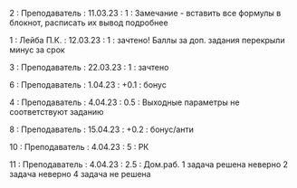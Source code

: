 2 : Преподаватель : 11.03.23 : 1 : Замечание - вставить все формулы в блокнот, расписать их вывод подробнее

1 : Лейба П.К. : 12.03.23 : 1 : зачтено! Баллы за доп. задания перекрыли минус за срок

3 : Преподаватель : 22.03.23 : 1 : зачтено

6 : Преподаватель : 1.04.23 : +0.1 : бонус

4 : Преподаватель : 4.04.23 : 0.5 : Выходные параметры не соответствуют заданию

8 : Преподаватель : 15.04.23 : +0.2 : бонус/анти

10 : Преподаватель : 4.04.23 : 5 : РК

11 : Преподаватель : 4.04.23 : 2.5 : Дом.раб. 1 задача решена неверно 2 задача неверно 4 задача не решена

